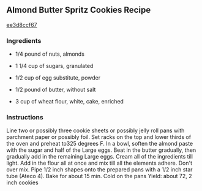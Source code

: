 ## Almond Butter Spritz Cookies Recipe

[ee3d8ccf67](http://cookeatshare.com/recipes/almond-butter-spritz-cookies-63608)

### Ingredients

 - 1/4 pound of nuts, almonds

 - 1 1/4 cup of sugars, granulated

 - 1/2 cup of egg substitute, powder

 - 1/2 pound of butter, without salt

 - 3 cup of wheat flour, white, cake, enriched

### Instructions

Line two or possibly three cookie sheets or possibly jelly roll pans with parchment paper or possibly foil. Set racks on the top and lower thirds of the oven and preheat to325 degrees F. In a bowl, soften the almond paste with the sugar and half of the Large eggs. Beat in the butter gradually, then gradually add in the remaining Large eggs. Cream all of the ingredients till light. Add in the flour all at once and mix till all the elements adhere. Don't over mix. Pipe 1/2 inch shapes onto the prepared pans with a 1/2 inch star tube (Ateco 4). Bake for about 15 min. Cold on the pans Yield: about 72, 2 inch cookies